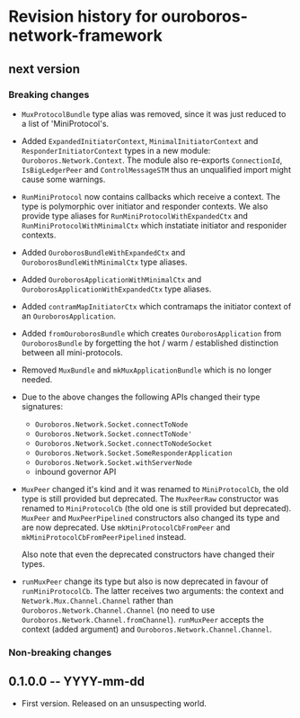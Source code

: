 # Revision history for ouroboros-network-framework

## next version

### Breaking changes

* `MuxProtocolBundle` type alias was removed, since it was just reduced to
  a list of 'MiniProtocol's.

* Added `ExpandedInitiatorContext`, `MinimalInitiatorContext` and
  `ResponderInitiatorContext` types in a new module:
  `Ouroboros.Network.Context`.  The module also re-exports `ConnectionId`,
  `IsBigLedgerPeer` and `ControlMessageSTM` thus an unqualified import might
  cause some warnings.

* `RunMiniProtocol` now contains callbacks which receive a context.  The type
  is polymorphic over initiator and responder contexts.  We also provide type
  aliases for `RunMiniProtocolWithExpandedCtx` and
  `RunMiniProtocolWithMinimalCtx` which instatiate initiator and responider
  contexts.

* Added `OuroborosBundleWithExpandedCtx` and `OuroborosBundleWithMinimalCtx`
  type aliases.

* Added `OuroborosApplicationWithMinimalCtx` and
  `OuroborosApplicationWithExpandedCtx` type aliases.

* Added `contramMapInitiatorCtx` which contramaps the initiator context of an
  `OuroborosApplication`.

* Added `fromOuroborosBundle` which creates `OuroborosApplication` from
  `OuroborosBundle` by forgetting the hot / warm / established distinction
  between all mini-protocols.

* Removed `MuxBundle` and `mkMuxApplicationBundle` which is no longer needed.

* Due to the above changes the following APIs changed their type signatures:

  - `Ouroboros.Network.Socket.connectToNode`
  - `Ouroboros.Network.Socket.connectToNode'`
  - `Ouroboros.Network.Socket.connectToNodeSocket`
  - `Ouroboros.Network.Socket.SomeResponderApplication`
  - `Ouroboros.Network.Socket.withServerNode`
  - inbound governor API

* `MuxPeer` changed it's kind and it was renamed to `MiniProtocolCb`, the old
  type is still provided but deprecated.  The `MuxPeerRaw` constructor was
  renamed to `MiniProtocolCb` (the old one is still provided but deprecated).
  `MuxPeer` and `MuxPeerPipelined` constructors also changed its type and are
  now deprecated.  Use `mkMiniProtocolCbFromPeer` and
  `mkMiniProtocolCbFromPeerPipelined` instead.

  Also note that even the deprecated constructors have changed their types.

* `runMuxPeer` change its type but also is now deprecated in favour of `runMiniProtocolCb`.  The latter
  receives two arguments: the context and `Network.Mux.Channel.Channel` rather
  than `Ouroboros.Network.Channel.Channel` (no need to use
  `Ouroboros.Network.Channel.fromChannel`).  `runMuxPeer` accepts the context (added argument) and
  `Ouroboros.Network.Channel.Channel`.

### Non-breaking changes

## 0.1.0.0 -- YYYY-mm-dd

* First version. Released on an unsuspecting world.
